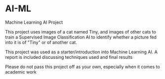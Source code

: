 # AI-ML
Machine Learning AI Project

This project uses images of a cat named Tiny, and images of other cats to train a Supervised Image Classification AI to identify whether a picture fed into it is of "Tiny" or of another cat.

This project was used as a starter/introduction into Machine Learning AI. A report is included discussing techniques used and final results

Please do not pass this project off as your own, especially when it comes to academic work
